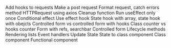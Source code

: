 Add hooks to requests
Make a post request
Format request, catch errors method
HTTPRequest using axios
Cleanup function
Run useEffect only once
Conditional effect
Use effect hook
State hook with array, state hook with obejcts
Controlled form vs controlled form with hooks
Class counter vs hooks counter
Form with refs, searchbar
Controlled form
Lifecycle methods
Rendering lists
Event handlers
Update State
State to class component
Class component
Functional component
